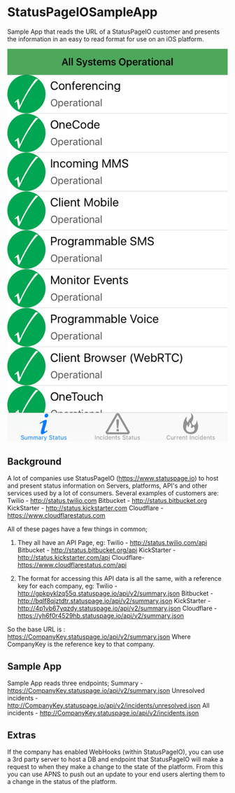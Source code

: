 # StatusPageIOSampleApp

Sample App that reads the URL of a StatusPageIO customer and presents the information in an easy to read format for use on an iOS platform.

![Alt text](SampleImage.png?raw=true "Sample Summary Page")

## Background
A lot of companies use StatusPageIO (https://www.statuspage.io) to host and present status information on Servers, platforms, API's and other services used by a lot of consumers. 
Several examples of customers are: 
Twilio - http://status.twilio.com
Bitbucket - http://status.bitbucket.org
KickStarter - http://status.kickstarter.com
Cloudflare - https://www.cloudflarestatus.com

All of these pages have a few things in common; 

1) They all have an API Page, eg:
Twilio - http://status.twilio.com/api
Bitbucket - http://status.bitbucket.org/api
KickStarter - http://status.kickstarter.com/api
Cloudflare- https://www.cloudflarestatus.com/api

2) The format for accessing this API data is all the same, with a reference key for each company, eg: 
Twilio - http://gpkpyklzq55q.statuspage.io/api/v2/summary.json
Bitbucket - http://bqlf8qjztdtr.statuspage.io/api/v2/summary.json
KickStarter - http://4p1vb67yqzdy.statuspage.io/api/v2/summary.json
Cloudflare - https://yh6f0r4529hb.statuspage.io/api/v2/summary.json

So the base URL is : https://CompanyKey.statuspage.io/api/v2/summary.json
Where CompanyKey is the reference key to that company. 

## Sample App
Sample App reads three endpoints;
Summary - https://CompanyKey.statuspage.io/api/v2/summary.json
Unresolved incidents - http://CompanyKey.statuspage.io/api/v2/incidents/unresolved.json
All incidents - http://CompanyKey.statuspage.io/api/v2/incidents.json

## Extras
If the company has enabled WebHooks (within StatusPageIO), you can use a 3rd party server to host a DB and endpoint that StatusPageIO will make a request to when they make a change to the state of the platform.
From this you can use APNS to push out an update to your end users alerting them to a change in the status of the platform.
